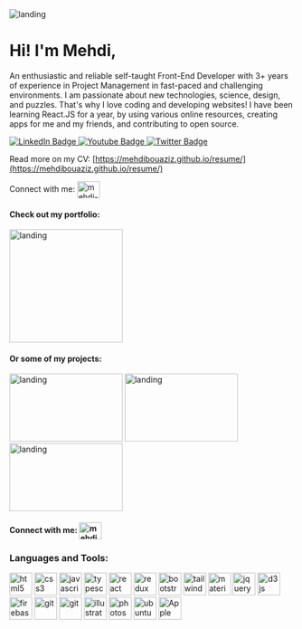 <link rel="stylesheet" href="https://cdn.jsdelivr.net/gh/devicons/devicon@v2.15.1/devicon.min.css">
          
<img src="https://media-exp1.licdn.com/dms/image/C4E16AQG6K4Qv7pzoDg/profile-displaybackgroundimage-shrink_350_1400/0/1652893900624?e=1675900800&v=beta&t=z69Vv447zdxztxdlOf1bjo9_4SBWxVR-bkdQybuQ2Hg" alt="landing" />

# Hi! I'm Mehdi,

An enthusiastic and reliable self-taught Front-End Developer with 3+ years of experience in Project Management in fast-paced and challenging environments.
I am passionate about new technologies, science, design, and puzzles. That's why I love coding and developing websites!
I have been learning <i class="devicon-react-original colored"></i>React.JS for a year, by using various online resources, creating apps for me and my friends, and contributing to open source.

<div id="badges">
  <a href="https://www.linkedin.com/in/mehdi-bouaziz/" target="blank">
    <img src="https://img.shields.io/badge/LinkedIn-blue?style=for-the-badge&logo=linkedin&logoColor=white" alt="LinkedIn Badge"/>
  </a>
  <a href="https://mehdibouaziz.github.io/resume/" target="blank">
    <img src="https://img.shields.io/badge/Download_My_CV-40a840?style=for-the-badge&logo=files&logoColor=white" alt="Youtube Badge"/>
  </a>
  <a href="https://www.freecodecamp.org/MehdiBouaziz" target="blank">
    <img src="https://img.shields.io/badge/freeCodeCamp-black?style=for-the-badge&logo=freecodecamp&logoColor=white" alt="Twitter Badge"/>
  </a>
</div>

Read more on my CV:  [https://mehdibouaziz.github.io/resume/](https://mehdibouaziz.github.io/resume/)

Connect with me: <a href="https://linkedin.com/in/mehdi-bouaziz" target="blank"><img align="center" src="https://cdn.jsdelivr.net/gh/devicons/devicon/icons/linkedin/linkedin-original.svg" alt="mehdi-bouaziz" height="30" width="40" /></a>

#### Check out my portfolio:
[<img src="https://media-exp1.licdn.com/dms/image/C4D2DAQFKURFlxCLtgg/profile-treasury-image-shrink_800_800/0/1670265098559?e=1671030000&v=beta&t=S5nMRnynAaiEPrDk2e93flji0egpMEaIYqu0O6W2phM" alt="landing" width="200" title="My portfolio" aria-label="My portfolio" />](https://portfolio-mehdibouaziz.vercel.app/)

#### Or some of my projects:

[<img src="https://portfolio-mehdibouaziz.vercel.app/static/media/recipeapp.db9189d6b9bc02c77388.png" alt="landing" width="200" height="120" title="Recipe App" aria-label="Recipe App" />](https://portfolio-mehdibouaziz.vercel.app/)
[<img src="https://portfolio-mehdibouaziz.vercel.app/static/media/wordle.5ae3dfdd5dccd63b8a5d.png" alt="landing" width="200" height="120" title="Wordle Clone" aria-label="Wordle Clone" />](https://mehdibouaziz.github.io/wordle-clone/)
[<img src="https://portfolio-mehdibouaziz.vercel.app/static/media/houseMarketplace.68f6143dc921015b8430.png" alt="landing" width="200" height="120" title="House Marketplace" aria-label="House Marketplace" />](https://house-marketplace-eight-gamma.vercel.app/)


#### Connect with me: <a href="https://linkedin.com/in/mehdi-bouaziz" target="blank"><img align="center" src="https://cdn.jsdelivr.net/gh/devicons/devicon/icons/linkedin/linkedin-original.svg" alt="mehdi-bouaziz" height="30" width="40" /></a>


### Languages and Tools:
<p align="left">

<img src="https://cdn.jsdelivr.net/gh/devicons/devicon/icons/html5/html5-original.svg" alt="html5" width="40" height="40"/>
<img src="https://cdn.jsdelivr.net/gh/devicons/devicon/icons/css3/css3-original.svg" alt="css3" width="40" height="40" />
<img src="https://cdn.jsdelivr.net/gh/devicons/devicon/icons/javascript/javascript-original.svg" alt="javascript" width="40" height="40"/>
<img src="https://cdn.jsdelivr.net/gh/devicons/devicon/icons/typescript/typescript-original.svg" alt="typescript" width="40" height="40"/>
<img src="https://cdn.jsdelivr.net/gh/devicons/devicon/icons/react/react-original.svg" alt="react" width="40" height="40"/>
<img src="https://cdn.jsdelivr.net/gh/devicons/devicon/icons/redux/redux-original.svg" alt="redux" width="40" height="40"/>
<img src="https://cdn.jsdelivr.net/gh/devicons/devicon/icons/bootstrap/bootstrap-original.svg" alt="bootstrap" width="40" height="40"/>
<img src="https://cdn.jsdelivr.net/gh/devicons/devicon/icons/tailwindcss/tailwindcss-plain.svg" alt="tailwindcss" width="40" height="40"/>
<img src="https://cdn.jsdelivr.net/gh/devicons/devicon/icons/materialui/materialui-original.svg" alt="materialui" width="40" height="40"/>
<img src="https://cdn.jsdelivr.net/gh/devicons/devicon/icons/jquery/jquery-plain-wordmark.svg" alt="jquery" width="40" height="40"/>
<img src="https://cdn.jsdelivr.net/gh/devicons/devicon/icons/d3js/d3js-original.svg" alt="d3js" width="40" height="40"/>

<img src="https://www.vectorlogo.zone/logos/firebase/firebase-icon.svg" alt="firebase" width="40" height="40"/>
<img src="https://www.vectorlogo.zone/logos/git-scm/git-scm-icon.svg" alt="git" width="40" height="40"/>
<img src="https://www.vectorlogo.zone/logos/netlify/netlify-icon.svg" alt="git" width="40" height="40"/>
<img src="https://cdn.jsdelivr.net/gh/devicons/devicon/icons/illustrator/illustrator-line.svg" alt="illustrator" width="40" height="40"/>
<img src="https://cdn.jsdelivr.net/gh/devicons/devicon/icons/photoshop/photoshop-line.svg" alt="photoshop" width="40" height="40"/>
<img src="https://cdn.jsdelivr.net/gh/devicons/devicon/icons/ubuntu/ubuntu-plain-wordmark.svg" alt="ubuntu" width="40" height="40"/>
<img src="https://upload.wikimedia.org/wikipedia/commons/3/31/Apple_logo_white.svg" alt="Apple" height="40"/>